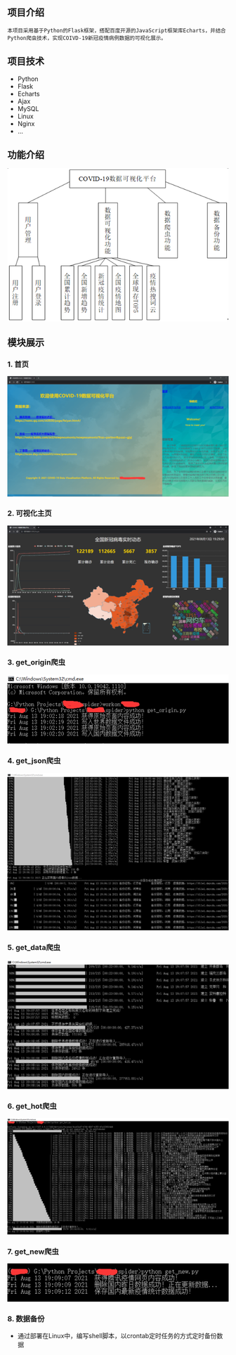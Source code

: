 ## 项目介绍
    本项目采用基于Python的Flask框架，搭配百度开源的JavaScript框架库Echarts，并结合Python爬虫技术，实现COIVD-19新冠疫情病例数据的可视化展示。

## 项目技术
* Python
* Flask
* Echarts
* Ajax
* MySQL
* Linux
* Nginx
* ...

## 功能介绍
![gn](./capture/gn.png)

## 模块展示
### 1. 首页
![index](./capture/index.png)

### 2. 可视化主页
![main](./capture/main.png)

### 3. get_origin爬虫
![origin](./capture/origin.png)

### 4. get_json爬虫
![json](./capture/json.png)

### 5. get_data爬虫
![data](./capture/data.png)

### 6. get_hot爬虫
![hot](./capture/hot.png)

### 7. get_new爬虫
![new](./capture/new.png)

### 8. 数据备份
* 通过部署在Linux中，编写shell脚本，以crontab定时任务的方式定时备份数据
